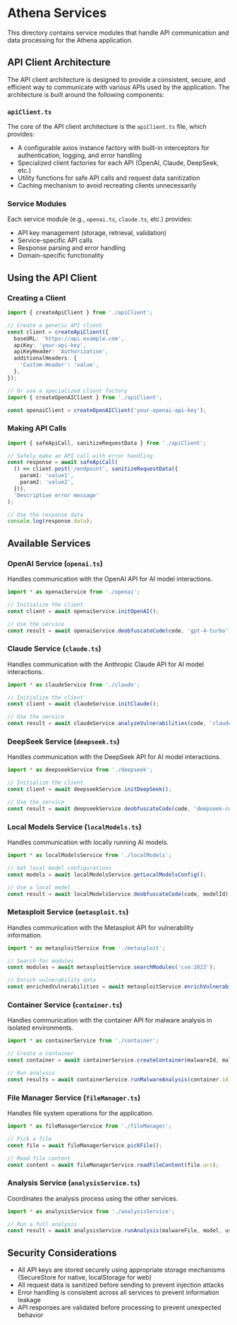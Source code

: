 # Athena Services

This directory contains service modules that handle API communication and data processing for the Athena application.

## API Client Architecture

The API client architecture is designed to provide a consistent, secure, and efficient way to communicate with various APIs used by the application. The architecture is built around the following components:

### `apiClient.ts`

The core of the API client architecture is the `apiClient.ts` file, which provides:

- A configurable axios instance factory with built-in interceptors for authentication, logging, and error handling
- Specialized client factories for each API (OpenAI, Claude, DeepSeek, etc.)
- Utility functions for safe API calls and request data sanitization
- Caching mechanism to avoid recreating clients unnecessarily

### Service Modules

Each service module (e.g., `openai.ts`, `claude.ts`, etc.) provides:

- API key management (storage, retrieval, validation)
- Service-specific API calls
- Response parsing and error handling
- Domain-specific functionality

## Using the API Client

### Creating a Client

```typescript
import { createApiClient } from './apiClient';

// Create a generic API client
const client = createApiClient({
  baseURL: 'https://api.example.com',
  apiKey: 'your-api-key',
  apiKeyHeader: 'Authorization',
  additionalHeaders: {
    'Custom-Header': 'value',
  },
});

// Or use a specialized client factory
import { createOpenAIClient } from './apiClient';

const openaiClient = createOpenAIClient('your-openai-api-key');
```

### Making API Calls

```typescript
import { safeApiCall, sanitizeRequestData } from './apiClient';

// Safely make an API call with error handling
const response = await safeApiCall(
  () => client.post('/endpoint', sanitizeRequestData({
    param1: 'value1',
    param2: 'value2',
  })),
  'Descriptive error message'
);

// Use the response data
console.log(response.data);
```

## Available Services

### OpenAI Service (`openai.ts`)

Handles communication with the OpenAI API for AI model interactions.

```typescript
import * as openaiService from './openai';

// Initialize the client
const client = await openaiService.initOpenAI();

// Use the service
const result = await openaiService.deobfuscateCode(code, 'gpt-4-turbo');
```

### Claude Service (`claude.ts`)

Handles communication with the Anthropic Claude API for AI model interactions.

```typescript
import * as claudeService from './claude';

// Initialize the client
const client = await claudeService.initClaude();

// Use the service
const result = await claudeService.analyzeVulnerabilities(code, 'claude-3-opus-20240229');
```

### DeepSeek Service (`deepseek.ts`)

Handles communication with the DeepSeek API for AI model interactions.

```typescript
import * as deepseekService from './deepseek';

// Initialize the client
const client = await deepseekService.initDeepSeek();

// Use the service
const result = await deepseekService.deobfuscateCode(code, 'deepseek-coder');
```

### Local Models Service (`localModels.ts`)

Handles communication with locally running AI models.

```typescript
import * as localModelsService from './localModels';

// Get local model configurations
const models = await localModelsService.getLocalModelsConfig();

// Use a local model
const result = await localModelsService.deobfuscateCode(code, modelId);
```

### Metasploit Service (`metasploit.ts`)

Handles communication with the Metasploit API for vulnerability information.

```typescript
import * as metasploitService from './metasploit';

// Search for modules
const modules = await metasploitService.searchModules('cve:2023');

// Enrich vulnerability data
const enrichedVulnerabilities = await metasploitService.enrichVulnerabilityData(vulnerabilities);
```

### Container Service (`container.ts`)

Handles communication with the container API for malware analysis in isolated environments.

```typescript
import * as containerService from './container';

// Create a container
const container = await containerService.createContainer(malwareId, malwareContent, malwareName);

// Run analysis
const results = await containerService.runMalwareAnalysis(container.id);
```

### File Manager Service (`fileManager.ts`)

Handles file system operations for the application.

```typescript
import * as fileManagerService from './fileManager';

// Pick a file
const file = await fileManagerService.pickFile();

// Read file content
const content = await fileManagerService.readFileContent(file.uri);
```

### Analysis Service (`analysisService.ts`)

Coordinates the analysis process using the other services.

```typescript
import * as analysisService from './analysisService';

// Run a full analysis
const result = await analysisService.runAnalysis(malwareFile, model, useContainer);
```

## Security Considerations

- All API keys are stored securely using appropriate storage mechanisms (SecureStore for native, localStorage for web)
- All request data is sanitized before sending to prevent injection attacks
- Error handling is consistent across all services to prevent information leakage
- API responses are validated before processing to prevent unexpected behavior
